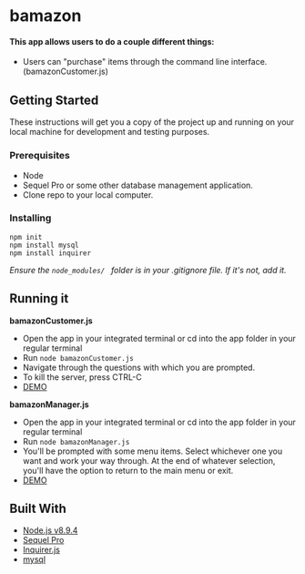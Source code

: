 # bamazon
#### This app allows users to do a couple different things: 
* Users can "purchase" items through the command line interface. (bamazonCustomer.js)

## Getting Started 
These instructions will get you a copy of the project up and running on your local machine for development and testing purposes. 

### Prerequisites
* Node
* Sequel Pro or some other database management application. 
* Clone repo to your local computer. 

### Installing
```
npm init 
npm install mysql
npm install inquirer
```
*Ensure the ```node_modules/ ``` folder is in your .gitignore file. If it's not, add it.*

## Running it
**bamazonCustomer.js**
* Open the app in your integrated terminal or cd into the app folder in your regular terminal
* Run ```node bamazonCustomer.js```
* Navigate through the questions with which you are prompted. 
* To kill the server, press CTRL-C
* <a href="https://www.youtube.com/watch?v=M0E9EKoJHtc&feature=youtu.be">DEMO</a>

**bamazonManager.js**
* Open the app in your integrated terminal or cd into the app folder in your regular terminal
* Run ```node bamazonManager.js```
* You'll be prompted with some menu items. Select whichever one you want and work your way through. At the end of whatever selection, you'll have the option to return to the main menu or exit. 
* <a href="https://www.youtube.com/watch?v=UGvhOXzZFvk&feature=youtu.be">DEMO</a>

## Built With
* <a href="https://nodejs.org/en/">Node.js v8.9.4</a>
* <a href="https://www.sequelpro.com/">Sequel Pro</a>
* <a href="https://www.npmjs.com/package/inquirer#prompt">Inquirer.js</a>
* <a href="https://www.npmjs.com/package/mysql">mysql</a>



